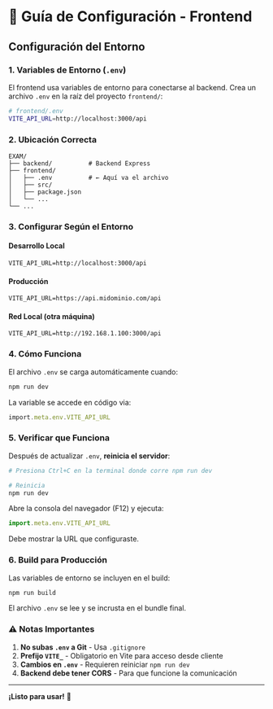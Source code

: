 # 🔧 Guía de Configuración - Frontend

## Configuración del Entorno

### 1. Variables de Entorno (`.env`)

El frontend usa variables de entorno para conectarse al backend. Crea un archivo `.env` en la raíz del proyecto `frontend/`:

```bash
# frontend/.env
VITE_API_URL=http://localhost:3000/api
```

### 2. Ubicación Correcta

```
EXAM/
├── backend/          # Backend Express
├── frontend/
│   ├── .env          # ← Aquí va el archivo
│   ├── src/
│   ├── package.json
│   └── ...
└── ...
```

### 3. Configurar Según el Entorno

#### **Desarrollo Local**
```env
VITE_API_URL=http://localhost:3000/api
```

#### **Producción**
```env
VITE_API_URL=https://api.midominio.com/api
```

#### **Red Local (otra máquina)**
```env
VITE_API_URL=http://192.168.1.100:3000/api
```

### 4. Cómo Funciona

El archivo `.env` se carga automáticamente cuando:

```bash
npm run dev
```

La variable se accede en código via:

```typescript
import.meta.env.VITE_API_URL
```

### 5. Verificar que Funciona

Después de actualizar `.env`, **reinicia el servidor**:

```bash
# Presiona Ctrl+C en la terminal donde corre npm run dev

# Reinicia
npm run dev
```

Abre la consola del navegador (F12) y ejecuta:

```javascript
import.meta.env.VITE_API_URL
```

Debe mostrar la URL que configuraste.

### 6. Build para Producción

Las variables de entorno se incluyen en el build:

```bash
npm run build
```

El archivo `.env` se lee y se incrusta en el bundle final.

### ⚠️ Notas Importantes

1. **No subas `.env` a Git** - Usa `.gitignore`
2. **Prefijo `VITE_`** - Obligatorio en Vite para acceso desde cliente
3. **Cambios en `.env`** - Requieren reiniciar `npm run dev`
4. **Backend debe tener CORS** - Para que funcione la comunicación

---

**¡Listo para usar!** 🚀
